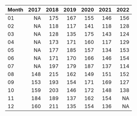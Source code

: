 |Month | 2017| 2018| 2019| 2020| 2021| 2022|
|:-----|----:|----:|----:|----:|----:|----:|
|01    |   NA|  175|  167|  155|  146|  156|
|02    |   NA|  118|  117|  141|  118|  128|
|03    |   NA|  128|  135|  175|  143|  124|
|04    |   NA|  173|  171|  160|  117|  129|
|05    |   NA|  177|  185|  157|  134|  153|
|06    |   NA|  171|  170|  166|  146|  154|
|07    |   NA|  197|  179|  187|  137|  114|
|08    |  148|  215|  162|  149|  151|  152|
|09    |  153|  193|  154|  171|  169|  127|
|10    |  159|  203|  146|  172|  148|  138|
|11    |  184|  189|  137|  162|  154|   NA|
|12    |  160|  211|  135|  154|  136|   NA|
